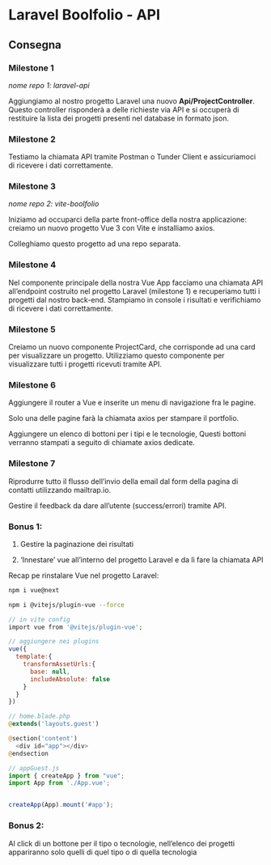 # **Laravel Boolfolio - API**

## **Consegna**

### **Milestone 1**

*nome repo 1: laravel-api*

Aggiungiamo al nostro progetto Laravel una nuovo **Api/ProjectController**. Questo controller risponderà a delle richieste via API e si occuperà di restituire la lista dei progetti presenti nel database in formato json.

### **Milestone 2**

Testiamo la chiamata API tramite Postman o Tunder Client e assicuriamoci di ricevere i dati correttamente.

### **Milestone 3**

*nome repo 2: vite-boolfolio*

Iniziamo ad occuparci della parte front-office della nostra applicazione: creiamo un nuovo progetto Vue 3 con Vite e installiamo axios.

Colleghiamo questo progetto ad una repo separata.

### **Milestone 4**

Nel componente principale della nostra Vue App facciamo una chiamata API all’endpoint costruito nel progetto Laravel (milestone 1) e recuperiamo tutti i progetti dal nostro back-end.
Stampiamo in console i risultati e verifichiamo di ricevere i dati correttamente.

### **Milestone 5**

Creiamo un nuovo componente ProjectCard, che corrisponde ad una card per visualizzare un progetto. Utilizziamo questo componente per visualizzare tutti i progetti ricevuti tramite API.

### **Milestone 6**

Aggiungere il router a Vue e inserite  un menu di navigazione fra le pagine.

Solo una delle pagine farà la chiamata axios per stampare il portfolio.

Aggiungere un elenco di  bottoni per i tipi e le tecnologie, Questi bottoni verranno stampati a seguito di chiamate axios dedicate.

### **Milestone 7**

Riprodurre tutto il flusso dell’invio della email dal form della pagina di contatti utilizzando mailtrap.io.

Gestire il feedback da dare all’utente (success/errori) tramite API.

### **Bonus 1:**

1. Gestire la paginazione dei risultati

2. ‘Innestare’ vue all’interno del progetto Laravel e da lì fare la chiamata API

Recap pe rinstalare Vue nel progetto Laravel:

```bash
npm i vue@next

npm i @vitejs/plugin-vue --force
```

```php
// in vite config
import vue from '@vitejs/plugin-vue';
```

```javascript
// aggiungere nei plugins
vue({
  template:{
    transformAssetUrls:{
      base: null,
      includeAbsolute: false
    }
  }
})
```

```php
// home.blade.php
@extends('layouts.guest')

@section('content')
  <div id="app"></div>
@endsection
```

```javascript
// appGuest.js
import { createApp } from "vue";
import App from './App.vue';


createApp(App).mount('#app');
```

### **Bonus 2:**

Al click di un bottone per il tipo o tecnologie, nell’elenco dei progetti appariranno solo quelli di quel tipo o di quella tecnologia

